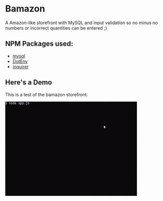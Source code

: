 # Bamazon
A Amazon-like storefront with MySQL and input validation
so no minus no numbers or incorrect quantities can be entered ;)
## NPM Packages used:
* [mysql](https://www.npmjs.com/package/mysql)
* [DotEnv](https://www.npmjs.com/package/dotenv)
* [inquirer](https://www.npmjs.com/package/inquirer)

## Here's a Demo
This is a test of the bamazon storefront.

<img src="https://github.com/Prince0fTime/bamazon/blob/master/bamazon.gif" width="420" height="300"></img>
